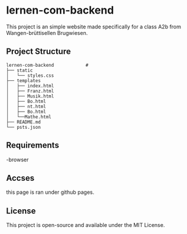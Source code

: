# lernen-com-backend

This project is an simple website made specifically for a class A2b from Wangen-brüttisellen Brugwiesen.

## Project Structure

```
lernen-com-backend            # 
├── static                
│   └── styles.css      
├── templates    
│   ├── index.html
│   ├── Franz.html
│   ├── Musik.html
│   ├── Bo.html
│   ├── nt.html
│   ├── Bo.html
│   └──Mathe.html
├── README.md
└── psts.json            
```

## Requirements

 -browser
 
 ## Accses 
 this page is ran under github pages.

## License

This project is open-source and available under the MIT License.
